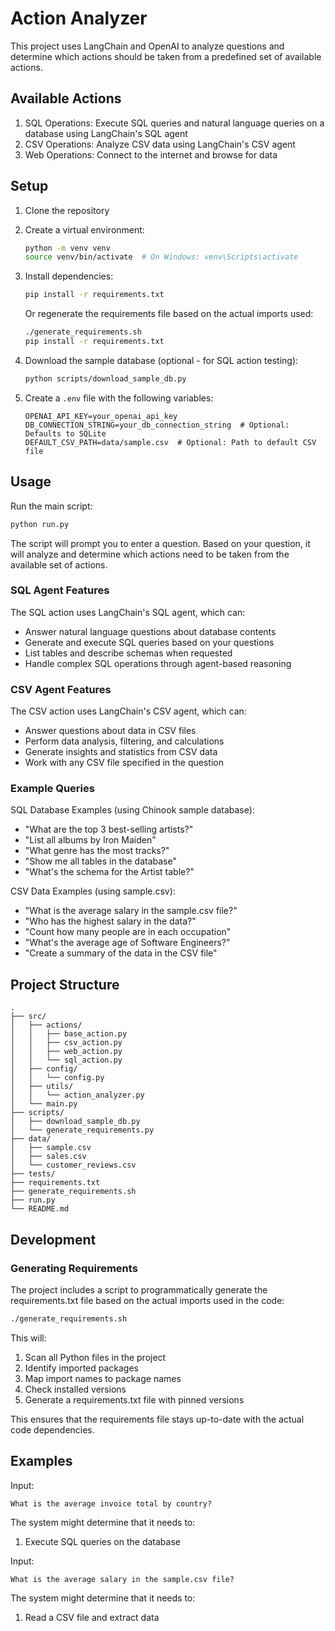 # Action Analyzer

This project uses LangChain and OpenAI to analyze questions and determine which actions should be taken from a predefined set of available actions.

## Available Actions

1. SQL Operations: Execute SQL queries and natural language queries on a database using LangChain's SQL agent
2. CSV Operations: Analyze CSV data using LangChain's CSV agent
3. Web Operations: Connect to the internet and browse for data

## Setup

1. Clone the repository
2. Create a virtual environment:
   ```bash
   python -m venv venv
   source venv/bin/activate  # On Windows: venv\Scripts\activate
   ```
3. Install dependencies:
   ```bash
   pip install -r requirements.txt
   ```
   
   Or regenerate the requirements file based on the actual imports used:
   ```bash
   ./generate_requirements.sh
   pip install -r requirements.txt
   ```

4. Download the sample database (optional - for SQL action testing):
   ```bash
   python scripts/download_sample_db.py
   ```
5. Create a `.env` file with the following variables:
   ```
   OPENAI_API_KEY=your_openai_api_key
   DB_CONNECTION_STRING=your_db_connection_string  # Optional: Defaults to SQLite
   DEFAULT_CSV_PATH=data/sample.csv  # Optional: Path to default CSV file
   ```

## Usage

Run the main script:
```bash
python run.py
```

The script will prompt you to enter a question. Based on your question, it will analyze and determine which actions need to be taken from the available set of actions.

### SQL Agent Features

The SQL action uses LangChain's SQL agent, which can:
- Answer natural language questions about database contents
- Generate and execute SQL queries based on your questions
- List tables and describe schemas when requested
- Handle complex SQL operations through agent-based reasoning

### CSV Agent Features

The CSV action uses LangChain's CSV agent, which can:
- Answer questions about data in CSV files
- Perform data analysis, filtering, and calculations
- Generate insights and statistics from CSV data
- Work with any CSV file specified in the question

### Example Queries

SQL Database Examples (using Chinook sample database):
- "What are the top 3 best-selling artists?"
- "List all albums by Iron Maiden"
- "What genre has the most tracks?"
- "Show me all tables in the database"
- "What's the schema for the Artist table?"

CSV Data Examples (using sample.csv):
- "What is the average salary in the sample.csv file?"
- "Who has the highest salary in the data?"
- "Count how many people are in each occupation"
- "What's the average age of Software Engineers?"
- "Create a summary of the data in the CSV file"

## Project Structure

```
.
├── src/
│   ├── actions/
│   │   ├── base_action.py
│   │   ├── csv_action.py
│   │   ├── web_action.py
│   │   └── sql_action.py
│   ├── config/
│   │   └── config.py
│   ├── utils/
│   │   └── action_analyzer.py
│   └── main.py
├── scripts/
│   ├── download_sample_db.py
│   └── generate_requirements.py
├── data/
│   ├── sample.csv
│   ├── sales.csv
│   └── customer_reviews.csv
├── tests/
├── requirements.txt
├── generate_requirements.sh
├── run.py
└── README.md
```

## Development

### Generating Requirements

The project includes a script to programmatically generate the requirements.txt file based on the actual imports used in the code:

```bash
./generate_requirements.sh
```

This will:
1. Scan all Python files in the project
2. Identify imported packages
3. Map import names to package names
4. Check installed versions
5. Generate a requirements.txt file with pinned versions

This ensures that the requirements file stays up-to-date with the actual code dependencies.

## Examples

Input:
```
What is the average invoice total by country?
```

The system might determine that it needs to:
1. Execute SQL queries on the database

Input:
```
What is the average salary in the sample.csv file?
```

The system might determine that it needs to:
1. Read a CSV file and extract data 